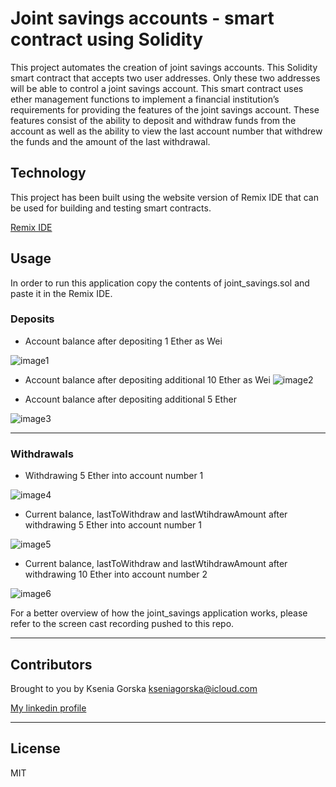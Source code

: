 # Joint savings accounts -  smart contract using Solidity 
This project automates the creation of joint savings accounts. This Solidity smart contract that accepts two user addresses. Only these two addresses will be able to control a joint savings account. This  smart contract  uses ether management functions to implement a financial institution’s requirements for providing the features of the joint savings account. These features consist of the ability to deposit and withdraw funds from the account as well as the ability to view the last account number that withdrew the funds and the amount of the last withdrawal. 

## Technology
This project has been built using the website version of Remix IDE that can be used for building and testing smart contracts.

[Remix IDE](https://remix.ethereum.org)

## Usage 

In order to run this application copy the contents of joint_savings.sol and paste it in the Remix IDE.

### Deposits
* Account balance after depositing 1 Ether as Wei 

![image1](images/deposit1.png)

* Account balance after depositing additional 10 Ether as Wei
![image2](images/dposit2.png)

* Account balance after depositing additional 5 Ether

![image3](images/deposit3.png)

---

### Withdrawals
* Withdrawing 5 Ether into account number 1 

![image4](images/balance_before_any_withdrawal.png)

* Current balance, lastToWithdraw and lastWtihdrawAmount  after withdrawing 5 Ether into account number 1

![image5](images/withdrawal_acc1.png)

* Current balance, lastToWithdraw and lastWtihdrawAmount  after withdrawing 10 Ether into account number 2

![image6](images/balance_after_2nd_withdrawal.png)

For a better overview of how the joint_savings application works, please refer to the screen cast recording pushed to this repo.

 ---

## Contributors
Brought to you by Ksenia Gorska
  kseniagorska@icloud.com 

[My linkedin profile](https://www.linkedin.com/in/ksenia-gorska/)

---

## License

MIT
